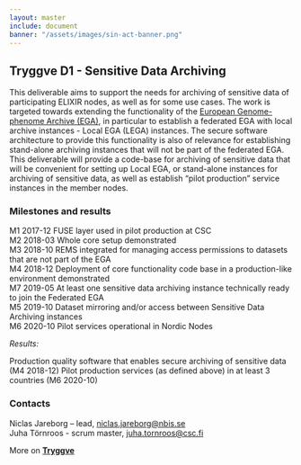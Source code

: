 ```yaml
---
layout: master
include: document
banner: "/assets/images/sin-act-banner.png"
---
```


## Tryggve D1 - Sensitive Data Archiving

This deliverable aims to support the needs for archiving of sensitive data of participating ELIXIR nodes, as well as for some use cases. The work is targeted towards extending the functionality of the [European Genome-phenome Archive (EGA)](https://ega-archive.org/), in particular to establish a federated EGA with local archive instances - Local EGA (LEGA) instances. The secure software architecture to provide this functionality is also of relevance for establishing stand-alone archiving instances that will not be part of the federated EGA. This deliverable will provide a code-base for archiving of sensitive data that will be convenient for setting up Local EGA, or stand-alone instances for archiving of sensitive data, as well as establish “pilot production” service instances in the member nodes.

### Milestones and results

M1 2017-12 FUSE layer used in pilot production at CSC  
M2 2018-03 Whole core setup demonstrated  
M3 2018-10 REMS integrated for managing access permissions to datasets that are not part of the EGA  
M4 2018-12 Deployment of core functionality code base in a production-like environment demonstrated  
M7 2019-05 At least one sensitive data archiving instance technically ready to join the Federated EGA  
M5 2019-10 Dataset mirroring and/or access between Sensitive Data Archiving instances  
M6 2020-10 Pilot services operational in Nordic Nodes  

_Results:_

Production quality software that enables secure archiving of sensitive data (M4 2018-12)
Pilot production services (as defined above) in at least 3 countries (M6 2020-10)

### Contacts 
Niclas Jareborg – lead, [niclas.jareborg@nbis.se](mailto:niclas.jareborg@nbis.se)  
Juha Törnroos - scrum master, [juha.tornroos@csc.fi](mailto:juha.tornroos@csc.fi) 

More on **[Tryggve](https://neic.no/tryggve/)**





